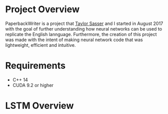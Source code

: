 # Project Overview #

PaperbackWriter is a project that [Taylor Sasser](https://github.com/TaylorSasser) and I started in August 2017 with the goal of further understanding how neural networks can be used to replicate the English lannguage. Furthermore, the creation of this project was made with the intent of making neural network code that was lightweight, efficient and intuitive.

# Requirements #

  * C++ 14
  * CUDA 9.2 or higher

# LSTM Overview #


